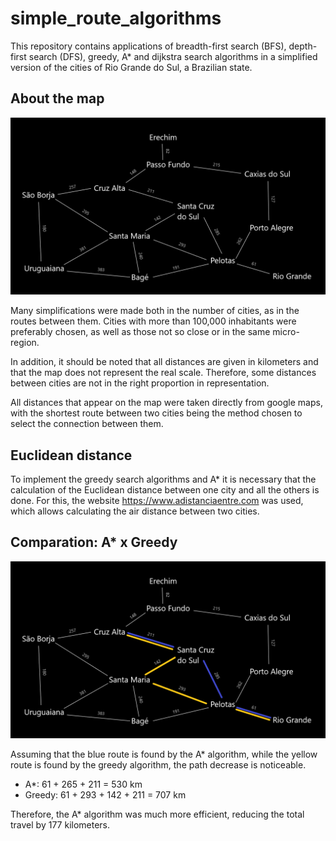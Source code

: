 # simple_route_algorithms
This repository contains applications of breadth-first search (BFS), depth-first search (DFS), greedy, A* and dijkstra search algorithms in a simplified version of the cities of Rio Grande do Sul, a Brazilian state. 

## About the map

![map](map_representation.png)

Many simplifications were made both in the number of cities, as in the routes between them.
Cities with more than 100,000 inhabitants were preferably chosen, as well as those not so close or in the same micro-region. 

In addition, it should be noted that all distances are given in kilometers and that the map does not represent the real scale. Therefore, some distances between cities are not in the right proportion in representation.

All distances that appear on the map were taken directly from google maps, with the shortest route between two cities being the method chosen to select the connection between them. 
## Euclidean distance

To implement the greedy search algorithms and A* it is necessary that the calculation of the Euclidean distance between one city and all the others is done. For this, the website https://www.adistanciaentre.com was used, which allows calculating the air distance between two cities.

## Comparation: A* x Greedy

![map_comparation](map_comparation.png)

Assuming that the blue route is found by the A* algorithm, while the yellow route is found by the greedy algorithm, the path decrease is noticeable.

- A*: 61 + 265 + 211 = 530 km
- Greedy: 61 + 293 + 142 + 211 = 707 km

Therefore, the A* algorithm was much more efficient, reducing the total travel by 177 kilometers.
